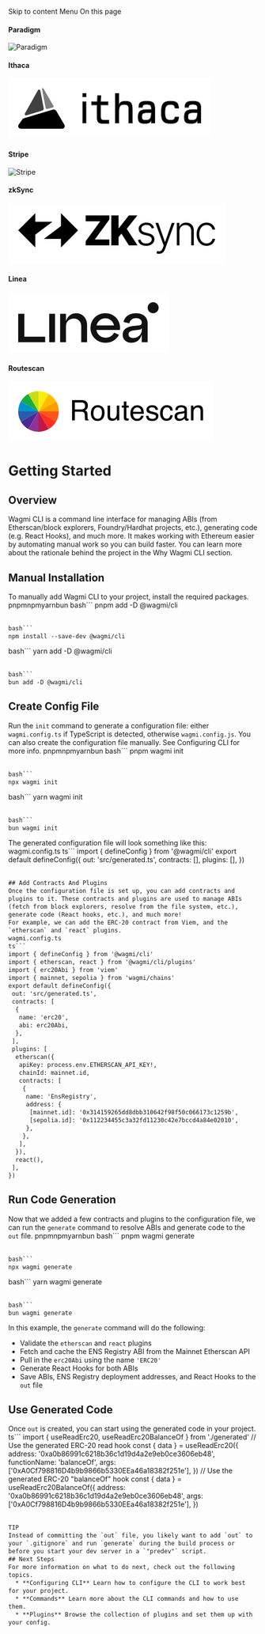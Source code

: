 Skip to content 
Menu
On this page
#### Paradigm
![Paradigm](https://raw.githubusercontent.com/wevm/.github/main/content/sponsors/paradigm-light.svg)
#### Ithaca
![Ithaca](https://raw.githubusercontent.com/wevm/.github/main/content/sponsors/ithaca-light.svg)
#### Stripe
![Stripe](https://raw.githubusercontent.com/wevm/.github/main/content/sponsors/stripe-light.svg)
#### zkSync
![zkSync](https://raw.githubusercontent.com/wevm/.github/main/content/sponsors/zksync-light.svg)
#### Linea
![Linea](https://raw.githubusercontent.com/wevm/.github/main/content/sponsors/linea-light.svg)
#### Routescan
![Routescan](https://raw.githubusercontent.com/wevm/.github/main/content/sponsors/routescan-light.svg)
# Getting Started ​
## Overview ​
Wagmi CLI is a command line interface for managing ABIs (from Etherscan/block explorers, Foundry/Hardhat projects, etc.), generating code (e.g. React Hooks), and much more. It makes working with Ethereum easier by automating manual work so you can build faster. You can learn more about the rationale behind the project in the Why Wagmi CLI section.
## Manual Installation ​
To manually add Wagmi CLI to your project, install the required packages.
pnpmnpmyarnbun
bash```
pnpm add -D @wagmi/cli
```

bash```
npm install --save-dev @wagmi/cli
```

bash```
yarn add -D @wagmi/cli
```

bash```
bun add -D @wagmi/cli
```

## Create Config File ​
Run the `init` command to generate a configuration file: either `wagmi.config.ts` if TypeScript is detected, otherwise `wagmi.config.js`. You can also create the configuration file manually. See Configuring CLI for more info.
pnpmnpmyarnbun
bash```
pnpm wagmi init
```

bash```
npx wagmi init
```

bash```
yarn wagmi init
```

bash```
bun wagmi init
```

The generated configuration file will look something like this:
wagmi.config.ts
ts```
import { defineConfig } from '@wagmi/cli'
export default defineConfig({
 out: 'src/generated.ts',
 contracts: [],
 plugins: [],
})
```

## Add Contracts And Plugins ​
Once the configuration file is set up, you can add contracts and plugins to it. These contracts and plugins are used to manage ABIs (fetch from block explorers, resolve from the file system, etc.), generate code (React hooks, etc.), and much more!
For example, we can add the ERC-20 contract from Viem, and the `etherscan` and `react` plugins.
wagmi.config.ts
ts```
import { defineConfig } from '@wagmi/cli'
import { etherscan, react } from '@wagmi/cli/plugins'
import { erc20Abi } from 'viem'
import { mainnet, sepolia } from 'wagmi/chains'
export default defineConfig({
 out: 'src/generated.ts',
 contracts: [
  {
   name: 'erc20',
   abi: erc20Abi,
  },
 ],
 plugins: [
  etherscan({
   apiKey: process.env.ETHERSCAN_API_KEY!,
   chainId: mainnet.id,
   contracts: [
    {
     name: 'EnsRegistry',
     address: {
      [mainnet.id]: '0x314159265dd8dbb310642f98f50c066173c1259b',
      [sepolia.id]: '0x112234455c3a32fd11230c42e7bccd4a84e02010',
     },
    },
   ],
  }),
  react(),
 ],
})
```

## Run Code Generation ​
Now that we added a few contracts and plugins to the configuration file, we can run the `generate` command to resolve ABIs and generate code to the `out` file.
pnpmnpmyarnbun
bash```
pnpm wagmi generate
```

bash```
npx wagmi generate
```

bash```
yarn wagmi generate
```

bash```
bun wagmi generate
```

In this example, the `generate` command will do the following:
  * Validate the `etherscan` and `react` plugins
  * Fetch and cache the ENS Registry ABI from the Mainnet Etherscan API
  * Pull in the `erc20Abi` using the name `'ERC20'`
  * Generate React Hooks for both ABIs
  * Save ABIs, ENS Registry deployment addresses, and React Hooks to the `out` file


## Use Generated Code ​
Once `out` is created, you can start using the generated code in your project.
ts```
import { useReadErc20, useReadErc20BalanceOf } from './generated'
// Use the generated ERC-20 read hook
const { data } = useReadErc20({
 address: '0xa0b86991c6218b36c1d19d4a2e9eb0ce3606eb48',
 functionName: 'balanceOf',
 args: ['0xA0Cf798816D4b9b9866b5330EEa46a18382f251e'],
})
// Use the generated ERC-20 "balanceOf" hook
const { data } = useReadErc20BalanceOf({
 address: '0xa0b86991c6218b36c1d19d4a2e9eb0ce3606eb48',
 args: ['0xA0Cf798816D4b9b9866b5330EEa46a18382f251e'],
})
```

TIP
Instead of committing the `out` file, you likely want to add `out` to your `.gitignore` and run `generate` during the build process or before you start your dev server in a `"predev"` script.
## Next Steps ​
For more information on what to do next, check out the following topics.
  * **Configuring CLI** Learn how to configure the CLI to work best for your project.
  * **Commands** Learn more about the CLI commands and how to use them.
  * **Plugins** Browse the collection of plugins and set them up with your config.


